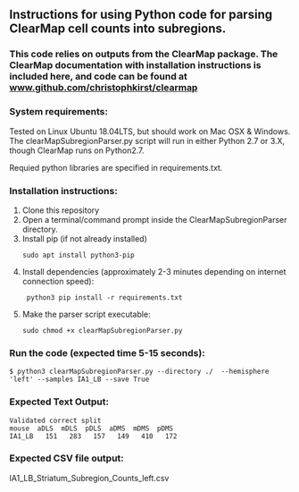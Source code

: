 ## Instructions for using Python code for parsing ClearMap cell counts into subregions.
### This code relies on outputs from the ClearMap package. The ClearMap documentation with installation instructions is included here, and code can be found at www.github.com/christophkirst/clearmap

### System requirements:
Tested on Linux Ubuntu 18.04LTS, but should work on Mac OSX & Windows. The clearMapSubregionParser.py script will run in either Python 2.7 or 3.X, though ClearMap runs on Python2.7.

Requied python libraries are specified in requirements.txt.

### Installation instructions:
1) Clone this repository
2) Open a terminal/command prompt inside the ClearMapSubregionParser directory.
3) Install pip (if not already installed)
    ```
    sudo apt install python3-pip
    ```
4) Install dependencies (approximately 2-3 minutes depending on internet connection speed):
    ```
     python3 pip install -r requirements.txt
    ```
5) Make the parser script executable:
    ```
    sudo chmod +x clearMapSubregionParser.py
    ```
### Run the code (expected time 5-15 seconds):

    $ python3 clearMapSubregionParser.py --directory ./  --hemisphere 'left' --samples IA1_LB --save True

### Expected Text Output:

    Validated correct split
    mouse  aDLS  mDLS  pDLS  aDMS  mDMS  pDMS
    IA1_LB   151   283   157   149   410   172

### Expected CSV file output: 
IA1_LB_Striatum_Subregion_Counts_left.csv
